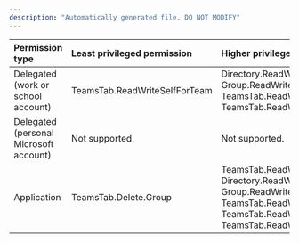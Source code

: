 ```yaml
---
description: "Automatically generated file. DO NOT MODIFY"
---
```


|Permission type|Least privileged permission|Higher privileged permissions|
|:---|:---|:---|
|Delegated (work or school account)|TeamsTab.ReadWriteSelfForTeam|Directory.ReadWrite.All, Group.ReadWrite.All, TeamsTab.ReadWrite.All, TeamsTab.ReadWriteForTeam|
|Delegated (personal Microsoft account)|Not supported.|Not supported.|
|Application|TeamsTab.Delete.Group|TeamsTab.ReadWrite.Group, Directory.ReadWrite.All, Group.ReadWrite.All, TeamsTab.ReadWrite.All, TeamsTab.ReadWriteForTeam.All, TeamsTab.ReadWriteSelfForTeam.All|

